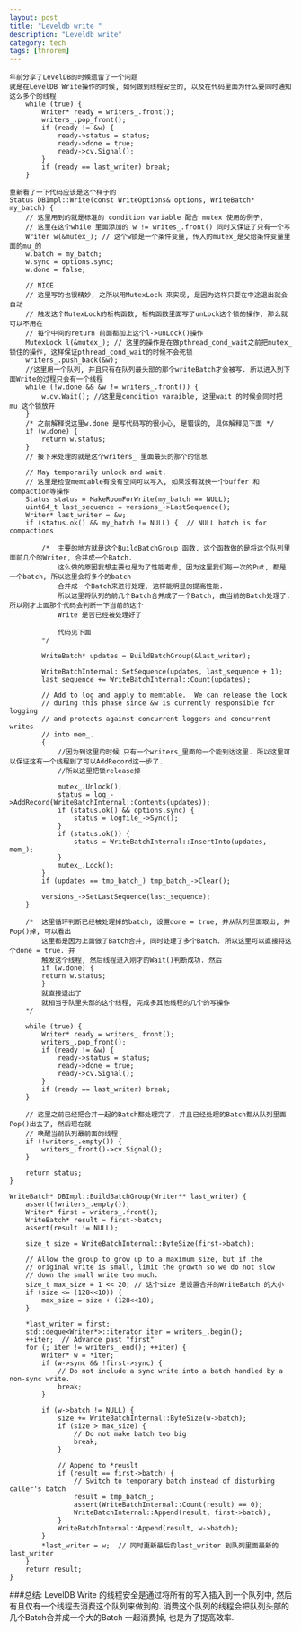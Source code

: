 ```yaml
---
layout: post
title: "Leveldb write "
description: "Leveldb write"
category: tech
tags: [throrem]
---
```


    年前分享了LevelDB的时候遗留了一个问题
    就是在LevelDB Write操作的时候, 如何做到线程安全的, 以及在代码里面为什么要同时通知这么多个的线程
        while (true) {
            Writer* ready = writers_.front();
            writers_.pop_front();
            if (ready != &w) {
                ready->status = status;
                ready->done = true;
                ready->cv.Signal();
            }
            if (ready == last_writer) break;
        }

    重新看了一下代码应该是这个样子的
    Status DBImpl::Write(const WriteOptions& options, WriteBatch* my_batch) {
        // 这里用到的就是标准的 condition variable 配合 mutex 使用的例子,
        // 这里在这个while 里面添加的 w != writes_.front() 同时又保证了只有一个写
        Writer w(&mutex_); // 这个w锁是一个条件变量, 传入的mutex_是交给条件变量里面的mu_的
        w.batch = my_batch;
        w.sync = options.sync;
        w.done = false;

        // NICE
        // 这里写的也很精妙, 之所以用MutexLock 来实现, 是因为这样只要在中途退出就会自动
        // 触发这个MutexLock的析构函数, 析构函数里面写了unLock这个锁的操作, 那么就可以不用在
        // 每个中间的return 前面都加上这个l->unLock()操作
        MutexLock l(&mutex_); // 这里的操作是在做pthread_cond_wait之前把mutex_锁住的操作, 这样保证pthread_cond_wait的时候不会死锁
        writers_.push_back(&w);
        //这里用一个队列, 并且只有在队列最头部的那个writeBatch才会被写. 所以进入到下面Write的过程只会有一个线程
        while (!w.done && &w != writers_.front()) {
            w.cv.Wait(); //这里是condition varaible, 这里wait 的时候会同时把mu_这个锁放开
        }
        /* 之前解释说这里w.done 是写代码写的很小心, 是错误的, 具体解释见下面 */
        if (w.done) {
            return w.status;
        }
        // 接下来处理的就是这个writers_ 里面最头的那个的信息

        // May temporarily unlock and wait.
        // 这里是检查memtable有没有空间可以写入, 如果没有就换一个buffer 和 compaction等操作
        Status status = MakeRoomForWrite(my_batch == NULL);
        uint64_t last_sequence = versions_->LastSequence();
        Writer* last_writer = &w;
        if (status.ok() && my_batch != NULL) {  // NULL batch is for compactions

            /*  主要的地方就是这个BuildBatchGroup 函数, 这个函数做的是将这个队列里面前几个的Writer, 合并成一个Batch.
                这么做的原因我想主要也是为了性能考虑, 因为这里我们每一次的Put, 都是一个batch, 所以这里会将多个的batch
                合并成一个Batch来进行处理, 这样能明显的提高性能.
                所以这里将队列的前几个Batch合并成了一个Batch, 由当前的Batch处理了. 所以刚才上面那个代码会判断一下当前的这个
                Write 是否已经被处理好了

                代码见下面
            */

            WriteBatch* updates = BuildBatchGroup(&last_writer);

            WriteBatchInternal::SetSequence(updates, last_sequence + 1);
            last_sequence += WriteBatchInternal::Count(updates);

            // Add to log and apply to memtable.  We can release the lock
            // during this phase since &w is currently responsible for logging
            // and protects against concurrent loggers and concurrent writes
            // into mem_.
            {
                //因为到这里的时候 只有一个writers_里面的一个能到达这里. 所以这里可以保证这有一个线程到了可以AddRecord这一步了.
                //所以这里把锁release掉

                mutex_.Unlock();
                status = log_->AddRecord(WriteBatchInternal::Contents(updates));
                if (status.ok() && options.sync) {
                    status = logfile_->Sync();
                }
                if (status.ok()) {
                    status = WriteBatchInternal::InsertInto(updates, mem_);
                }
                mutex_.Lock();
            }
            if (updates == tmp_batch_) tmp_batch_->Clear();

            versions_->SetLastSequence(last_sequence);
        }

        /*  这里循环判断已经被处理掉的batch, 设置done = true, 并从队列里面取出, 并Pop()掉, 可以看出
            这里都是因为上面做了Batch合并, 同时处理了多个Batch. 所以这里可以直接将这个done = true. 并
            触发这个线程, 然后线程进入刚才的Wait()判断成功. 然后
            if (w.done) {
            return w.status;
            }
            就直接退出了
            就相当于队里头部的这个线程, 完成多其他线程的几个的写操作
        */

        while (true) {
            Writer* ready = writers_.front();
            writers_.pop_front();
            if (ready != &w) {
                ready->status = status;
                ready->done = true;
                ready->cv.Signal();
            }
            if (ready == last_writer) break;
        }

        // 这里之前已经把合并一起的Batch都处理完了, 并且已经处理的Batch都从队列里面Pop()出去了, 然后现在就
        // 唤醒当前队列最前面的线程
        if (!writers_.empty()) {
            writers_.front()->cv.Signal();
        }

        return status;
    }

    WriteBatch* DBImpl::BuildBatchGroup(Writer** last_writer) {
        assert(!writers_.empty());
        Writer* first = writers_.front();
        WriteBatch* result = first->batch;
        assert(result != NULL);

        size_t size = WriteBatchInternal::ByteSize(first->batch);

        // Allow the group to grow up to a maximum size, but if the
        // original write is small, limit the growth so we do not slow
        // down the small write too much.
        size_t max_size = 1 << 20; // 这个size 是设置合并的WriteBatch 的大小
        if (size <= (128<<10)) {
            max_size = size + (128<<10);
        }

        *last_writer = first;
        std::deque<Writer*>::iterator iter = writers_.begin();
        ++iter;  // Advance past "first"
        for (; iter != writers_.end(); ++iter) {
            Writer* w = *iter;
            if (w->sync && !first->sync) {
                // Do not include a sync write into a batch handled by a non-sync write.
                break;
            }

            if (w->batch != NULL) {
                size += WriteBatchInternal::ByteSize(w->batch);
                if (size > max_size) {
                    // Do not make batch too big
                    break;
                }

                // Append to *reuslt
                if (result == first->batch) {
                    // Switch to temporary batch instead of disturbing caller's batch
                    result = tmp_batch_;
                    assert(WriteBatchInternal::Count(result) == 0);
                    WriteBatchInternal::Append(result, first->batch);
                }
                WriteBatchInternal::Append(result, w->batch);
            }
            *last_writer = w;  // 同时更新最后的last_writer 到队列里面最新的last_writer
        }
        return result;
    }

###总结:    LevelDB Write 的线程安全是通过将所有的写入插入到一个队列中, 然后有且仅有一个线程去消费这个队列来做到的. 消费这个队列的线程会把队列头部的几个Batch合并成一个大的Batch 一起消费掉, 也是为了提高效率.

